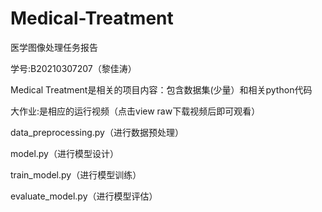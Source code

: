 # Medical-Treatment
医学图像处理任务报告

学号:B20210307207（黎佳涛）  

Medical Treatment是相关的项目内容：包含数据集(少量）和相关python代码  

大作业:是相应的运行视频（点击view raw下载视频后即可观看）  

data_preprocessing.py（进行数据预处理）  

model.py（进行模型设计）  

train_model.py（进行模型训练）  

evaluate_model.py（进行模型评估）  

